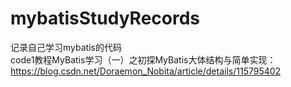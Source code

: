 # mybatisStudyRecords
记录自己学习mybatis的代码<br>
code1教程MyBatis学习（一）之初探MyBatis大体结构与简单实现：https://blog.csdn.net/Doraemon_Nobita/article/details/115795402
